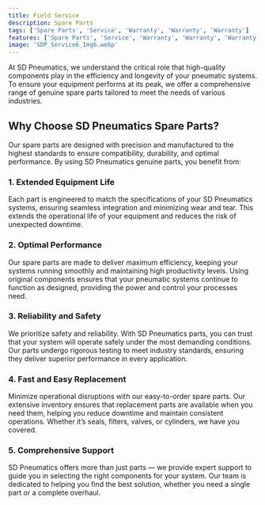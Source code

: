 ```yaml
---
title: Field Service
description: Spare Parts
tags: ['Spare Parts', 'Service', 'Warranty', 'Warranty', 'Warranty']
features: ['Spare Parts', 'Service', 'Warranty', 'Warranty', 'Warranty']
image: 'SDP_Service6_Img6.webp'
---
```


At SD Pneumatics, we understand the critical role that high-quality components play in the efficiency and longevity of your pneumatic systems. To ensure your equipment performs at its peak, we offer a comprehensive range of genuine spare parts tailored to meet the needs of various industries.

## Why Choose SD Pneumatics Spare Parts?
Our spare parts are designed with precision and manufactured to the highest standards to ensure compatibility, durability, and optimal performance. By using SD Pneumatics genuine parts, you benefit from:

### 1. Extended Equipment Life
Each part is engineered to match the specifications of your SD Pneumatics systems, ensuring seamless integration and minimizing wear and tear. This extends the operational life of your equipment and reduces the risk of unexpected downtime.

### 2. Optimal Performance
Our spare parts are made to deliver maximum efficiency, keeping your systems running smoothly and maintaining high productivity levels. Using original components ensures that your pneumatic systems continue to function as designed, providing the power and control your processes need.

### 3. Reliability and Safety
We prioritize safety and reliability. With SD Pneumatics parts, you can trust that your system will operate safely under the most demanding conditions. Our parts undergo rigorous testing to meet industry standards, ensuring they deliver superior performance in every application.

### 4. Fast and Easy Replacement
Minimize operational disruptions with our easy-to-order spare parts. Our extensive inventory ensures that replacement parts are available when you need them, helping you reduce downtime and maintain consistent operations. Whether it’s seals, filters, valves, or cylinders, we have you covered.

### 5. Comprehensive Support
SD Pneumatics offers more than just parts — we provide expert support to guide you in selecting the right components for your system. Our team is dedicated to helping you find the best solution, whether you need a single part or a complete overhaul.